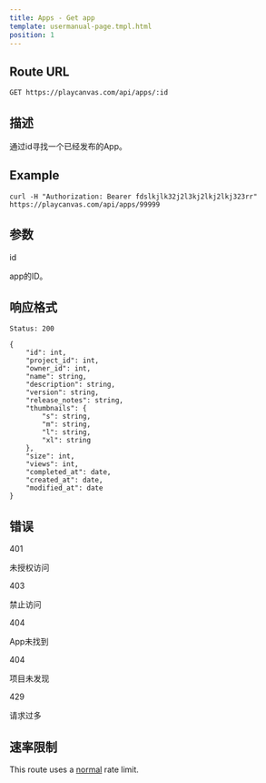 ```yaml
---
title: Apps - Get app
template: usermanual-page.tmpl.html
position: 1
---
```


## Route URL

```none
GET https://playcanvas.com/api/apps/:id
```

## 描述

通过id寻找一个已经发布的App。

## Example

```none
curl -H "Authorization: Bearer fdslkjlk32j2l3kj2lkj2lkj323rr" https://playcanvas.com/api/apps/99999
```

## 参数

<div class="params">
<div class="parameter"><span class="param">id</span><p>app的ID。</p></div>
</div>

## 响应格式

```none
Status: 200
```

```none
{
    "id": int,
    "project_id": int,
    "owner_id": int,
    "name": string,
    "description": string,
    "version": string,
    "release_notes": string,
    "thumbnails": {
        "s": string,
        "m": string,
        "l": string,
        "xl": string
    },
    "size": int,
    "views": int,
    "completed_at": date,
    "created_at": date,
    "modified_at": date
}
```

## 错误

<div class="params">
<div class="parameter"><span class="param">401</span><p>未授权访问</p></div>
<div class="parameter"><span class="param">403</span><p>禁止访问</p></div>
<div class="parameter"><span class="param">404</span><p>App未找到</p></div>
<div class="parameter"><span class="param">404</span><p>项目未发现</p></div>
<div class="parameter"><span class="param">429</span><p>请求过多</p></div>
</div>

## 速率限制

This route uses a [normal][1] rate limit.

[1]: /user-manual/api#rate-limiting

